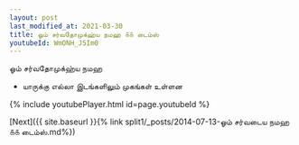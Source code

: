 ```yaml
---
layout: post
last_modified_at: 2021-03-30
title: ஓம் சர்வதோமுக்ஹ்ய நமஹ ௧௧ டைம்ஸ்
youtubeId: WmONH_J5Im0
---
```

 
 
 ஓம் சர்வதோமுக்ஹ்ய நமஹ  
 
 -  யாருக்கு எல்லா இடங்களிலும் முகங்கள் உள்ளன 
 
  
 
  
 
 
 
 
 
 


{% include youtubePlayer.html id=page.youtubeId %}
 
[Next]({{ site.baseurl }}{% link  split1/_posts/2014-07-13-ஓம் சர்வடைய நமஹ ௧௧ டைம்ஸ்.md%})
 
